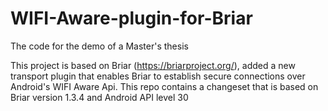# WIFI-Aware-plugin-for-Briar
The code for the demo of a Master's thesis

This project is based on Briar (https://briarproject.org/), added a new transport plugin that enables Briar to establish secure connections over Android's WIFI Aware Api.
This repo contains a changeset that is based on Briar version 1.3.4 and Android API level 30
